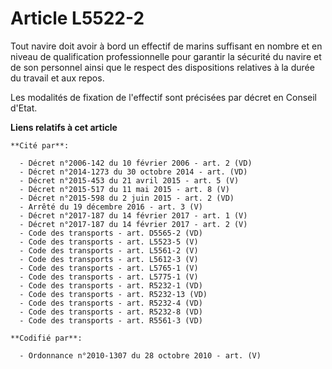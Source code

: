 # Article L5522-2

Tout navire doit avoir à bord un effectif de marins suffisant en nombre et en niveau de qualification professionnelle pour
garantir la sécurité du navire et de son personnel ainsi que le respect des dispositions relatives à la durée du travail et
aux repos.

Les modalités de fixation de l'effectif sont précisées par décret en Conseil d'Etat.

**Liens relatifs à cet article**

	**Cité par**:

	  - Décret n°2006-142 du 10 février 2006 - art. 2 (VD)
	  - Décret n°2014-1273 du 30 octobre 2014 - art. (VD)
	  - Décret n°2015-453 du 21 avril 2015 - art. 5 (V)
	  - Décret n°2015-517 du 11 mai 2015 - art. 8 (V)
	  - Décret n°2015-598 du 2 juin 2015 - art. 2 (VD)
	  - Arrêté du 19 décembre 2016 - art. 3 (V)
	  - Décret n°2017-187 du 14 février 2017 - art. 1 (V)
	  - Décret n°2017-187 du 14 février 2017 - art. 2 (V)
	  - Code des transports - art. D5565-2 (VD)
	  - Code des transports - art. L5523-5 (V)
	  - Code des transports - art. L5561-2 (V)
	  - Code des transports - art. L5612-3 (V)
	  - Code des transports - art. L5765-1 (V)
	  - Code des transports - art. L5775-1 (V)
	  - Code des transports - art. R5232-1 (VD)
	  - Code des transports - art. R5232-13 (VD)
	  - Code des transports - art. R5232-4 (VD)
	  - Code des transports - art. R5232-8 (VD)
	  - Code des transports - art. R5561-3 (VD)

	**Codifié par**:

	  - Ordonnance n°2010-1307 du 28 octobre 2010 - art. (V)
